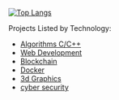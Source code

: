 
[![Top Langs](https://github-readme-stats.vercel.app/api/top-langs/?username=Ahaif&layout=compact&langs_count=20)](https://github.com/Ahaif/github-readme-stats)

Projects Listed by Technology:
  - [Algorithms C/C++](https://github.com/stars/Ahaif/lists/algorithms-c-c)
  - [Web Development](https://github.com/stars/Ahaif/lists/web-development)
  - [Blockchain](https://github.com/stars/Ahaif/lists/blockchain)
  - [Docker](https://github.com/stars/Ahaif/lists/docker)
  - [3d Graphics](https://github.com/stars/Ahaif/lists/3d-graphics)
  - [cyber security](https://github.com/stars/Ahaif/lists/cyber-security)



